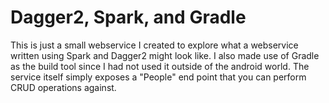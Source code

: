 # Dagger2, Spark, and Gradle

This is just a small webservice I created to explore what a webservice
written using Spark and Dagger2 might look like. I also made use of
Gradle as the build tool since I had not used it outside of the android
world. The service itself simply exposes a "People" end point that you
can perform CRUD operations against.

